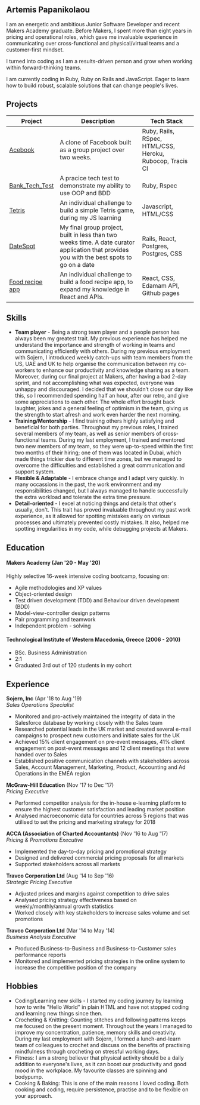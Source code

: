 ## Artemis Papanikolaou

I am an energetic and ambitious Junior Software Developer and recent Makers Academy graduate. Before Makers, I spent more than eight years in pricing and operational roles, which gave me invaluable experience in communicating over cross-functional and physical/virtual teams and a customer-first mindset.

I turned into coding as I am a results-driven person and grow when working within forward-thinking teams.

I am currently coding in Ruby, Ruby on Rails and JavaScript. Eager to learn how to build robust, scalable solutions that can change people's lives.

## Projects

| Project | Description | Tech Stack |
|---------|-------------|------------|
|[Acebook](https://github.com/artemis-p/acebook-byteU)|A clone of Facebook built as a group project over two weeks.|Ruby, Rails, RSpec, HTML/CSS, Heroku, Rubocop, Tracis CI|
|[Bank_Tech_Test](https://github.com/artemis-p/bank_tech_test)|A pracice tech test to demonstrate my ability to use OOP and BDD|Ruby, Rspec            |
|[Tetris](https://github.com/artemis-p/Tetris_game_JS)|An individual challenge to build a simple Tetris game, during my JS learning| Javascript, HTML/CSS|
|[DateSpot](https://github.com/artemis-p/travel-final-project)|My final group project, built in less than two weeks time. A date curator application that provides you with the best spots to go on a date|Rails, React, Postgres, Postgres, CSS|
[Food recipe app](https://github.com/artemis-p/Food_recipe_app_React)|An individual challenge to build a food recipe app, to expand my knowledge in React and APIs.|React, CSS, Edamam API, Github pages|


## Skills

- __Team player__ -  Being a strong
team player and a people person has always been my greatest trait. My previous experience has helped me
understand the importance and strength of working in teams and communicating efficiently with others.
During my previous employment with Sojern, I introduced weekly catch-ups with team members from the
US, UAE and UK to help organise the communication between my co-workers to enhance our productivity
and knowledge sharing as a team. Moreover, during our final project at Makers, after having a bad 2-day
sprint, and not accomplishing what was expected, everyone was unhappy and discouraged. I decided that we
shouldn’t close our day like this, so I recommended spending half an hour, after our retro, and give some
appreciations to each other. The whole effort brought back laughter, jokes and a general feeling of optimism
in the team, giving us the strength to start afresh and work even harder the next morning. 
- __Training/Mentorship__ - I find training others highly satisfying and beneficial for both parties. Throughout my previous roles, I trained several members of my team, as well as senior members of cross-functional teams. During my last employment, I trained and mentored two new members of my team, so they were up-to-speed within the first two months of their hiring; one of them was located in Dubai, which made things trickier due to different time zones, but we managed to overcome the difficulties and established a great communication and support system.
- __Flexible & Adaptable__ - I embrace change and I adapt very quickly. In many occassions in the past, the work environment and my responsibilities changed, but I always managed to handle successfully the extra workload and tolerate the extra time pressure. 
- __Detail-oriented__ - I excel at noticing things and details that other's usually, don't. This trait has proved invaluable throughout my past work experience, as it allowed for spotting mistakes early on various processes and ultimately prevented costly mistakes. It also, helped me spotting irregularities in my code, while debugging projects at Makers.  


## Education

#### Makers Academy (Jan '20 - May '20)
Highly selective 16-week intensive coding bootcamp, focusing on:
- Agile methodologies and XP values
- Object-oriented design
- Test driven development (TDD) and Behaviour driven development (BDD)
- Model-view-controller design patterns
- Pair programming and teamwork
- Independent problem - solving

#### Technological Institute of Western Macedonia, Greece (2006 - 2010)
- BSc. Business Administration
- 2:1
- Graduated 3rd out of 120 students in my cohort


## Experience

**Sojern, Inc** (Apr '18 to Aug '19)    
*Sales Operations Specialist*
- Monitored and pro-actively maintained the integrity of data in the
Salesforce database by working closely with the Sales team
- Researched potential leads in the UK market and created several e-mail
campaigns to prospect new customers and initiate sales for the UK
- Achieved 15% client engagement on pre-event messages, 41% client
engagement on post-event messages and 12 client meetings that were
handed over to Sales
- Established positive communication channels with stakeholders across
Sales, Account Management, Marketing, Product, Accounting and Ad
Operations in the EMEA region

**McGraw-Hill Education** (Nov '17 to Dec '17)   
*Pricing Executive*  
- Performed competitor analysis for the in-house e-learning platform to
ensure the highest customer satisfaction and leading market position
- Analysed macroeconomic data for countries across 5 regions that was
utilised to set the pricing and marketing strategy for 2018

**ACCA (Association of Charted Accountants)** (Nov '16 to Aug '17)   
*Pricing & Promotions Executive* 
- Implemented the day-to-day pricing and promotional strategy
- Designed and delivered commercial pricing proposals for all markets
- Supported stakeholders across all markets

**Travco Corporation Ltd** (Aug '14 to Sep '16)   
*Strategic Pricing Executive* 
- Adjusted prices and margins against competition to drive sales
- Analysed pricing strategy effectiveness based on weekly/monthly/annual
growth statistics
- Worked closely with key stakeholders to increase sales volume and set
promotions

**Travco Corporation Ltd** (Mar '14 to May '14)   
*Business Analysis Executive* 
- Produced Business-to-Business and Business-to-Customer sales
performance reports
- Monitored and implemented pricing strategies in the online system to
increase the competitive position of the company

## Hobbies
- Coding/Learning new skills - I started my coding journey by learning how to write "Hello World" in plain HTML and have not stopped coding and learning new things since then.
- Crocheting & Knitting: Counting stitches and following patterns keeps me focused on the present moment. Throughout the years I managed to improve my concentration, patience, memory skills and creativity. During my last employment with Sojern, I formed a lunch-and-learn team of colleagues to crochet and discuss on the benefits of practising mindfulness through crocheting on stressful working days.
- Fitness: I am a strong believer that physical activity should be a daily addition to everyone's lives, as it can boost our productivity and good mood in the workplace. My favourite classes are spinning and bodypump.
- Cooking & Baking: This is one of the main reasons I loved coding. Both cooking and coding, require persistence, practise and to be flexible on your approach.
